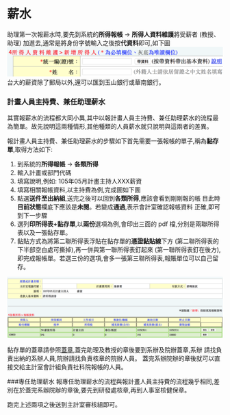 # 薪水
 助理第一次報薪水時,要先到系統的**所得報帳** → **所得人資料維護**將受薪者 (教授、助理) 加進去,通常是將身份字號輸入之後按**代資料**即可,如下圖
 ![新增所得人](reimburse.addearn.png)
台大的薪資除了郵局以外,還可以匯到玉山銀行或華南銀行。


### 計畫人員主持費、兼任助理薪水

其實報薪水的流程都大同小異,其中以報計畫人員主持費、兼任助理薪水的流程最 為簡單。故先說明這兩種情形,其他種類的人員薪水就只說明與這兩者的差異。

報計畫人員主持費、兼任助理薪水的步驟如下首先需要一張報帳的單子,稱為**黏存單**,取得方法如下:

1. 到系統的**所得報帳** → **各類所得**
2. 輸入計畫或部門代碼
3. 填寫說明,例如: 105年05月計畫主持人XXX薪資 
4. 填寫相關報帳資料,以主持費為例,完成圖如下圖
5. 點選**送件至出納組**,送完之後可以回到**各類所得**,應該會看到剛剛報的帳 目此時**目前狀態**欄底下應該是**未閱**。若變成**通過**,表示會計室確認報帳資料 正確,即可到下一步驟
6. 選列**印所得表+黏存單**,以**兩份**選項為例,會印出三面的 pdf 檔,分別是兩聯所得表以及一張黏存單。
7. 黏貼方式為將第二聯所得表浮貼在黏存單的**憑證黏貼線**下方 (第二聯所得表的下半部空白處可撕掉),再一併與第一聯所得表釘起來 (第一聯所得表釘在後方),即完成報帳單。若選三份的選項,會多一張第三聯所得表,報賬單位可以自己留存。

![計畫主持費範例](reimburse.example.png)

  黏存單的蓋章請參照[蓋章](./reimburse-stamp.md),蓋完助理及教授的章後要到系辦及院辦蓋章,系辦 請找負責出納的系辦人員,院辦請找負責核章的院辦人員。
  蓋完系辦院辦的章後就可以直接交給主計室會計組負責社科院報帳的人員。
  
###專任助理薪水
 報專任助理薪水的流程與報計畫人員主持費的流程幾乎相同,差別在於蓋完系辦院辦的章後,要先到研發處核章,再到人事室核健保章。

  跑完上述兩項之後送到主計室審核組即可。
